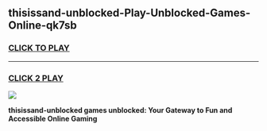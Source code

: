 
## thisissand-unblocked-Play-Unblocked-Games-Online-qk7sb
<h3>
<a href="https://premium76.site?title=thisissand-unblocked&ref=25A">CLICK TO PLAY</a></h3>
<hr>

<h3>
<a href="https://premium76.site?title=thisissand-unblocked&ref=25A">CLICK 2 PLAY</a>
  
</h3>

<a href="https://premium76.site?title=thisissand-unblocked&ref=25A"><img src="https://clearcache.store/games.png"></a>


**thisissand-unblocked games unblocked: Your Gateway to Fun and Accessible Online Gaming**
